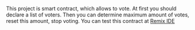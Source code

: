 This project is smart contract, which allows to vote. At first you should declare a list of voters. Then you can determine maximum amount of votes, reset this amount, stop voting.
You can test this contract at [Remix IDE](https://remix.ethereum.org/)
